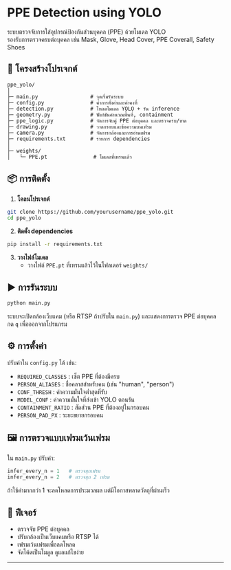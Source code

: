# PPE Detection using YOLO

ระบบตรวจจับการใส่อุปกรณ์ป้องกันส่วนบุคคล (PPE) ด้วยโมเดล YOLO  
รองรับการตรวจครบต่อบุคคล เช่น Mask, Glove, Head Cover, PPE Coverall, Safety Shoes

## 📂 โครงสร้างโปรเจกต์

```
ppe_yolo/
│
├─ main.py                 # จุดเริ่มรันระบบ
├─ config.py               # ค่าการตั้งค่าและค่าคงที่
├─ detection.py            # โหลดโมเดล YOLO + รัน inference
├─ geometry.py             # ฟังก์ชันคำนวณพื้นที่, containment
├─ ppe_logic.py            # จัดการจับคู่ PPE ต่อบุคคล และตรวจครบ/ขาด
├─ drawing.py              # วาดกรอบและข้อความบนเฟรม
├─ camera.py               # จัดการกล้องและการอ่านเฟรม
├─ requirements.txt        # รายการ dependencies
│
├─ weights/
│   └─ PPE.pt               # โมเดลที่เทรนแล้ว
```

## 📦 การติดตั้ง

1. **โคลนโปรเจกต์**
```bash
git clone https://github.com/yourusername/ppe_yolo.git
cd ppe_yolo
```

2. **ติดตั้ง dependencies**
```bash
pip install -r requirements.txt
```

3. **วางไฟล์โมเดล**
   - วางไฟล์ `PPE.pt` ที่เทรนแล้วไว้ในโฟลเดอร์ `weights/`

## ▶️ การรันระบบ

```bash
python main.py
```

ระบบจะเปิดกล้องเว็บแคม (หรือ RTSP ถ้าปรับใน `main.py`) และแสดงการตรวจ PPE ต่อบุคคล  
กด `q` เพื่อออกจากโปรแกรม

## ⚙️ การตั้งค่า

ปรับค่าใน `config.py` ได้ เช่น:

- `REQUIRED_CLASSES` : เซ็ต PPE ที่ต้องมีครบ
- `PERSON_ALIASES` : ชื่อคลาสสำหรับคน (เช่น "human", "person")
- `CONF_THRESH` : ค่าความมั่นใจต่ำสุดที่รับ
- `MODEL_CONF` : ค่าความมั่นใจที่ส่งเข้า YOLO ตอนรัน
- `CONTAINMENT_RATIO` : สัดส่วน PPE ที่ต้องอยู่ในกรอบคน
- `PERSON_PAD_PX` : ระยะขยายกรอบคน

## 🖼️ การตรวจแบบเฟรมเว้นเฟรม

ใน `main.py` ปรับค่า:

```python
infer_every_n = 1   # ตรวจทุกเฟรม
infer_every_n = 2   # ตรวจทุก 2 เฟรม
```

ถ้าใช้ค่ามากกว่า 1 จะลดโหลดการประมวลผล แต่มีโอกาสพลาดวัตถุที่ผ่านเร็ว

## 📌 ฟีเจอร์

- ตรวจจับ PPE ต่อบุคคล
- ปรับกล้องเป็นเว็บแคมหรือ RTSP ได้
- เฟรมเว้นเฟรมเพื่อลดโหลด
- จัดโค้ดเป็นโมดูล ดูแลแก้ไขง่าย

---
